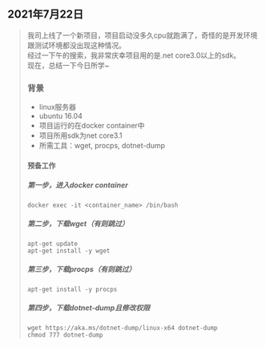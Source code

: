## 2021年7月22日
> 我司上线了一个新项目，项目启动没多久cpu就跑满了，奇怪的是开发环境跟测试环境都没出现这种情况。  
> 经过一下午的搜索，我非常庆幸项目用的是.net core3.0以上的sdk。  
> 现在，总结一下今日所学~   
> ### 背景 
>- linux服务器
>- ubuntu 16.04
>- 项目运行的在docker container中
>- 项目所用sdk为net core3.1
>- 所需工具：wget, procps, dotnet-dump    
> #### 预备工作
> ##### 第一步，进入docker container
> ```shell 
> docker exec -it <container_name> /bin/bash
> ```
> ##### 第二步，下载wget（有则跳过）
> ```shell 
> apt-get update
> apt-get install -y wget
> ```
> ##### 第三步，下载procps（有则跳过）
> ```shell
> apt-get install -y procps
> ```
> ##### 第四步，下载dotnet-dump且修改权限
> ```shell
> wget https://aka.ms/dotnet-dump/linux-x64 dotnet-dump
> chmod 777 dotnet-dump
> ```
> 
